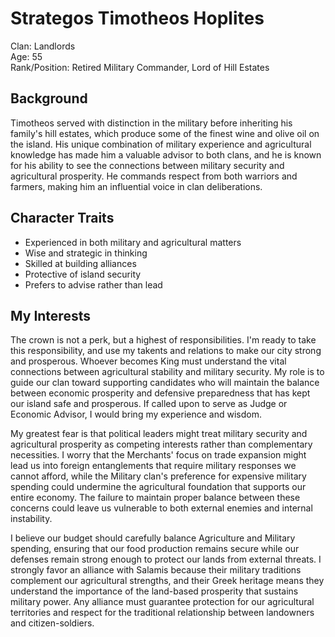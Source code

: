 # Strategos Timotheos Hoplites

Clan: Landlords  
Age: 55  
Rank/Position: Retired Military Commander, Lord of Hill Estates  

## Background

Timotheos served with distinction in the military before inheriting his family's hill estates, which produce some of the finest wine and olive oil on the island. His unique combination of military experience and agricultural knowledge has made him a valuable advisor to both clans, and he is known for his ability to see the connections between military security and agricultural prosperity. He commands respect from both warriors and farmers, making him an influential voice in clan deliberations.

## Character Traits

- Experienced in both military and agricultural matters
- Wise and strategic in thinking
- Skilled at building alliances
- Protective of island security
- Prefers to advise rather than lead

## My Interests

The crown is not a perk, but a highest of responsibilities. I'm ready to take this responsibility, and use my takents and relations to make our city strong and prosperous. Whoever becomes King must understand the vital connections between agricultural stability and military security. My role is to guide our clan toward supporting candidates who will maintain the balance between economic prosperity and defensive preparedness that has kept our island safe and prosperous. If called upon to serve as Judge or Economic Advisor, I would bring my experience and wisdom. 

My greatest fear is that political leaders might treat military security and agricultural prosperity as competing interests rather than complementary necessities. I worry that the Merchants' focus on trade expansion might lead us into foreign entanglements that require military responses we cannot afford, while the Military clan's preference for expensive military spending could undermine the agricultural foundation that supports our entire economy. The failure to maintain proper balance between these concerns could leave us vulnerable to both external enemies and internal instability.

I believe our budget should carefully balance Agriculture and Military spending, ensuring that our food production remains secure while our defenses remain strong enough to protect our lands from external threats. I strongly favor an alliance with Salamis because their military traditions complement our agricultural strengths, and their Greek heritage means they understand the importance of the land-based prosperity that sustains military power. Any alliance must guarantee protection for our agricultural territories and respect for the traditional relationship between landowners and citizen-soldiers. 